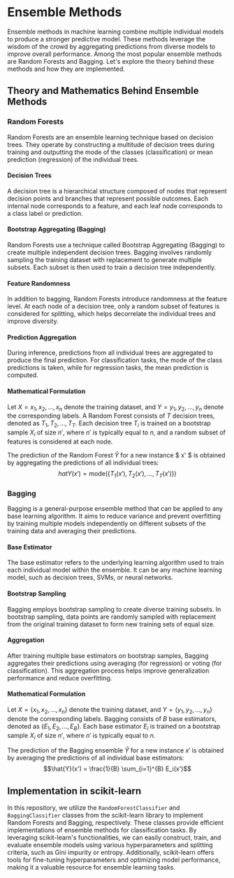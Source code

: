 # Ensemble Methods

Ensemble methods in machine learning combine multiple individual models to produce a stronger predictive model. These methods leverage the wisdom of the crowd by aggregating predictions from diverse models to improve overall performance. Among the most popular ensemble methods are Random Forests and Bagging. Let's explore the theory behind these methods and how they are implemented.

## Theory and Mathematics Behind Ensemble Methods

### Random Forests

Random Forests are an ensemble learning technique based on decision trees. They operate by constructing a multitude of decision trees during training and outputting the mode of the classes (classification) or mean prediction (regression) of the individual trees.

#### Decision Trees

A decision tree is a hierarchical structure composed of nodes that represent decision points and branches that represent possible outcomes. Each internal node corresponds to a feature, and each leaf node corresponds to a class label or prediction.

#### Bootstrap Aggregating (Bagging)

Random Forests use a technique called Bootstrap Aggregating (Bagging) to create multiple independent decision trees. Bagging involves randomly sampling the training dataset with replacement to generate multiple subsets. Each subset is then used to train a decision tree independently.

#### Feature Randomness

In addition to bagging, Random Forests introduce randomness at the feature level. At each node of a decision tree, only a random subset of features is considered for splitting, which helps decorrelate the individual trees and improve diversity.

#### Prediction Aggregation

During inference, predictions from all individual trees are aggregated to produce the final prediction. For classification tasks, the mode of the class predictions is taken, while for regression tasks, the mean prediction is computed.

#### Mathematical Formulation

Let $X = {x_1, x_2, ..., x_n}$ denote the training dataset, and $Y = {y_1, y_2, ..., y_n}$ denote the corresponding labels. A Random Forest consists of $T$ decision trees, denoted as ${T_1, T_2, ..., T_T}$. Each decision tree $T_i$ is trained on a bootstrap sample $X_i$ of size $n'$, where $n'$ is typically equal to $n$, and a random subset of features is considered at each node.

The prediction of the Random Forest $\hat{Y}$ for a new instance $ x' $ is obtained by aggregating the predictions of all individual trees:
$$hat{Y}(x') = \text{mode}(\{T_1(x'), T_2(x'), ..., T_T(x')\})$$

### Bagging

Bagging is a general-purpose ensemble method that can be applied to any base learning algorithm. It aims to reduce variance and prevent overfitting by training multiple models independently on different subsets of the training data and averaging their predictions.

#### Base Estimator

The base estimator refers to the underlying learning algorithm used to train each individual model within the ensemble. It can be any machine learning model, such as decision trees, SVMs, or neural networks.

#### Bootstrap Sampling

Bagging employs bootstrap sampling to create diverse training subsets. In bootstrap sampling, data points are randomly sampled with replacement from the original training dataset to form new training sets of equal size.

#### Aggregation

After training multiple base estimators on bootstrap samples, Bagging aggregates their predictions using averaging (for regression) or voting (for classification). This aggregation process helps improve generalization performance and reduce overfitting.

#### Mathematical Formulation

Let $X = \{x_1, x_2, ..., x_n\}$ denote the training dataset, and $Y = \{y_1, y_2, ..., y_n\}$ denote the corresponding labels. Bagging consists of $B$ base estimators, denoted as $\{E_1, E_2, ..., E_B\}$. Each base estimator $E_i$ is trained on a bootstrap sample $X_i$ of size $n'$, where $n'$ is typically equal to $n$.

The prediction of the Bagging ensemble $\hat{Y}$ for a new instance $x'$ is obtained by averaging the predictions of all individual base estimators:
$$\hat{Y}(x') = \frac{1}{B} \sum_{i=1}^{B} E_i(x')$$

## Implementation in scikit-learn

In this repository, we utilize the `RandomForestClassifier` and `BaggingClassifier` classes from the scikit-learn library to implement Random Forests and Bagging, respectively. These classes provide efficient implementations of ensemble methods for classification tasks. By leveraging scikit-learn's functionalities, we can easily construct, train, and evaluate ensemble models using various hyperparameters and splitting criteria, such as Gini impurity or entropy. Additionally, scikit-learn offers tools for fine-tuning hyperparameters and optimizing model performance, making it a valuable resource for ensemble learning tasks.

